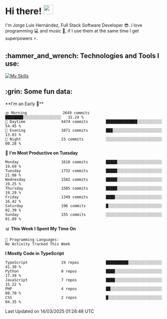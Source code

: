 <h1 align="left">
 <abc>
  <br>Hi there! <img src="https://user-images.githubusercontent.com/42378118/110234147-e3259600-7f4e-11eb-95be-0c4047144dea.gif" width="30"><br>
 </abc>
</h1>

I'm Jorge Luis Hernández, Full Stack Software Developer :sunglasses:. I love programming :computer: and music :musical_score:, if I use them at the same time I get superpowers :zap:. 


<h2 align="left">:hammer_and_wrench: Technologies and Tools I use:</h2>

[![My Skills](https://skillicons.dev/icons?i=js,ts,html,css,py,vue,react,next,nest,postgres,mysql)](https://skillicons.dev)

<h2 align="left">:grin: Some fun data:</h2>
<!--START_SECTION:waka-->
**I'm an Early 🐤** 

```text
🌞 Morning                2649 commits        ████████░░░░░░░░░░░░░░░░░   32.24 % 
🌆 Daytime                4474 commits        ██████████████░░░░░░░░░░░   54.45 % 
🌃 Evening                1071 commits        ███░░░░░░░░░░░░░░░░░░░░░░   13.03 % 
🌙 Night                  23 commits          ░░░░░░░░░░░░░░░░░░░░░░░░░   00.28 % 
```
📅 **I'm Most Productive on Tuesday** 

```text
Monday                   1618 commits        █████░░░░░░░░░░░░░░░░░░░░   19.69 % 
Tuesday                  1732 commits        █████░░░░░░░░░░░░░░░░░░░░   21.08 % 
Wednesday                1582 commits        █████░░░░░░░░░░░░░░░░░░░░   19.25 % 
Thursday                 1585 commits        █████░░░░░░░░░░░░░░░░░░░░   19.29 % 
Friday                   1349 commits        ████░░░░░░░░░░░░░░░░░░░░░   16.42 % 
Saturday                 196 commits         █░░░░░░░░░░░░░░░░░░░░░░░░   02.39 % 
Sunday                   155 commits         ░░░░░░░░░░░░░░░░░░░░░░░░░   01.89 % 
```


📊 **This Week I Spent My Time On** 

```text
💬 Programming Languages: 
No Activity Tracked This Week
```

**I Mostly Code in TypeScript** 

```text
TypeScript               19 repos            ██████████░░░░░░░░░░░░░░░   41.30 % 
Python                   8 repos             ████░░░░░░░░░░░░░░░░░░░░░   17.39 % 
JavaScript               7 repos             ████░░░░░░░░░░░░░░░░░░░░░   15.22 % 
PHP                      4 repos             ██░░░░░░░░░░░░░░░░░░░░░░░   08.70 % 
CSS                      2 repos             █░░░░░░░░░░░░░░░░░░░░░░░░   04.35 % 
```




 Last Updated on 14/03/2025 01:28:48 UTC
<!--END_SECTION:waka-->
